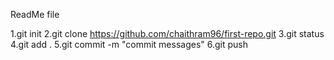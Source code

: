 ReadMe file

1.git init
2.git clone https://github.com/chaithram96/first-repo.git
3.git status
4.git add .
5.git commit -m "commit messages"
6.git push
